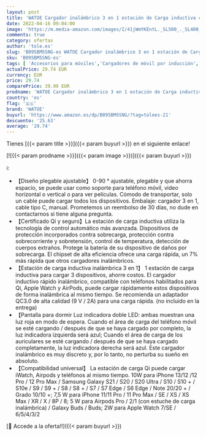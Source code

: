 ```yaml
---
layout: post
title: 'WATOE Cargador inalámbrico 3 en 1 estación de Carga inductiva con Certificado Qi Cargador inalámbrico para iWatch 7/6/SE/5/4/3/2/Airpods Pro iPhone 13/12/11 Pro MAX/XS MAX/XR/8 Plus/X/Samsung Galaxy'
date: 2022-04-16 09:04:00
image: 'https://m.media-amazon.com/images/I/41jWmYKEntL._SL500_._SL400_.jpg'
comments: true
category: ofertas
author: 'tole.es'
slug: 'B095BM5SNG-es WATOE Cargador inalámbrico 3 en 1 estación de Carga...'
sku: 'B095BM5SNG-es'
tags: [ 'Accesorios para móviles','Cargadores de móvil por inducción','Cargadores para móviles','Comunicación móvil y accesorios','Electrónica','iphone','watoe','🇪🇸', ]
actualPrice: 29.74 EUR
currency: EUR
price: 29.74
comparePrice: 39.99 EUR
prodname: 'WATOE Cargador inalámbrico 3 en 1 estación de Carga inductiva con Certificado Qi Cargador inalámbrico para iWatch 7/6/SE/5/4/3/2/Airpods Pro iPhone 13/12/11 Pro MAX/XS MAX/XR/8 Plus/X/Samsung Galaxy'
country: 'es'
flag: '🇪🇸'
brand: 'WATOE'
buyurl: 'https://www.amazon.es/dp/B095BM5SNG/?tag=tolees-21'
descuento: '25.63'
average: '29.74'
---
```


Tienes [{{< param title >}}]({{< param buyurl >}}) en el siguiente enlace!

[![{{< param prodname >}}]({{< param image >}})]({{< param buyurl >}})

ℹ️:

- 【Diseño plegable ajustable】 0-90 ° ajustable, plegable y que ahorra espacio, se puede usar como soporte para teléfono móvil, video horizontal o vertical o para ver películas. Cómodo de transportar, solo un cable puede cargar todos los dispositivos. Embalaje: cargador 3 en 1, cable tipo C, manual. Prometemos un reembolso de 30 días, no dude en contactarnos si tiene alguna pregunta.
- 【Certificado Qi y seguro】La estación de carga inductiva utiliza la tecnología de control automático más avanzada. Dispositivos de protección incorporados contra sobrecarga, protección contra sobrecorriente y sobretensión, control de temperatura, detección de cuerpos extraños. Protege la batería de su dispositivo de daños por sobrecarga. El chipset de alta eficiencia ofrece una carga rápida, un 7% más rápida que otros cargadores inalámbricos.
- 【Estación de carga inductiva inalámbrica 3 en 1】 1 estación de carga inductiva para cargar 3 dispositivos, ahorre costos. El cargador inductivo rápido inalámbrico, compatible con teléfonos habilitados para Qi, Apple Watch y AirPods, puede cargar rápidamente estos dispositivos de forma inalámbrica al mismo tiempo. Se recomienda un adaptador QC3.0 de alta calidad (9 V / 2A) para una carga rápida. (no incluido en la entrega)
- 【Pantalla para dormir Luz indicadora doble LED: ambas muestran una luz roja en modo de espera. Cuando el área de carga del teléfono móvil se esté cargando / después de que se haya cargado por completo, la luz indicadora izquierda será azul; Cuando el área de carga de los auriculares se esté cargando / después de que se haya cargado completamente, la luz indicadora derecha será azul. Este cargador inalámbrico es muy discreto y, por lo tanto, no perturba su sueño en absoluto.
- 【Compatibilidad universal】 La estación de carga Qi puede cargar iWatch, Airpods y teléfonos al mismo tiempo. 10W para iPhone 13/12 /12 Pro / 12 Pro Max / Samsung Galaxy S21 / S20 / S20 Ultra / S10 / S10 + / S10e / S9 / S9 + / S8 / S8 + / S7 / S7 Edge / S6 Edge / Note 20/20 + / Grado 10/10 +; 7,5 W para iPhone 11/11 Pro / 11 Pro Max / SE / XS / XS Max / XR / X / 8P / 8; 5 W para Airpods Pro / 2/1 (con estuche de carga inalámbrica) / Galaxy Buds / Buds; 2W para Apple Watch 7/SE / 6/5/4/3/2

[🛒 Accede a la oferta!!]({{< param buyurl >}})
